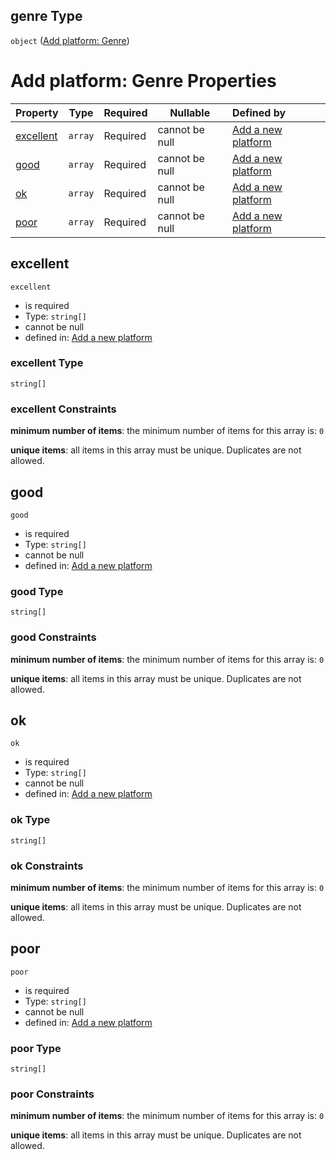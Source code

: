 ## genre Type

`object` ([Add platform: Genre](add-platform-properties-add-platform-genre.md))

# Add platform: Genre Properties

| Property                | Type    | Required | Nullable       | Defined by                                                                                                                                                                                                          |
| :---------------------- | ------- | -------- | -------------- | :------------------------------------------------------------------------------------------------------------------------------------------------------------------------------------------------------------------ |
| [excellent](#excellent) | `array` | Required | cannot be null | [Add a new platform](add-platform-properties-add-platform-genre-properties-add-platform---genre-excellent-match.md "http&#x3A;//www.city-game-studio.com/add.platform.json#/properties/genre/properties/excellent") |
| [good](#good)           | `array` | Required | cannot be null | [Add a new platform](add-platform-properties-add-platform-genre-properties-add-platform---genre-good-match.md "http&#x3A;//www.city-game-studio.com/add.platform.json#/properties/genre/properties/good")           |
| [ok](#ok)               | `array` | Required | cannot be null | [Add a new platform](add-platform-properties-add-platform-genre-properties-add-platform---genre-ok-match.md "http&#x3A;//www.city-game-studio.com/add.platform.json#/properties/genre/properties/ok")               |
| [poor](#poor)           | `array` | Required | cannot be null | [Add a new platform](add-platform-properties-add-platform-genre-properties-add-platform---genre-poor-match.md "http&#x3A;//www.city-game-studio.com/add.platform.json#/properties/genre/properties/poor")           |

## excellent




`excellent`

-   is required
-   Type: `string[]`
-   cannot be null
-   defined in: [Add a new platform](add-platform-properties-add-platform-genre-properties-add-platform---genre-excellent-match.md "http&#x3A;//www.city-game-studio.com/add.platform.json#/properties/genre/properties/excellent")

### excellent Type

`string[]`

### excellent Constraints

**minimum number of items**: the minimum number of items for this array is: `0`

**unique items**: all items in this array must be unique. Duplicates are not allowed.

## good




`good`

-   is required
-   Type: `string[]`
-   cannot be null
-   defined in: [Add a new platform](add-platform-properties-add-platform-genre-properties-add-platform---genre-good-match.md "http&#x3A;//www.city-game-studio.com/add.platform.json#/properties/genre/properties/good")

### good Type

`string[]`

### good Constraints

**minimum number of items**: the minimum number of items for this array is: `0`

**unique items**: all items in this array must be unique. Duplicates are not allowed.

## ok




`ok`

-   is required
-   Type: `string[]`
-   cannot be null
-   defined in: [Add a new platform](add-platform-properties-add-platform-genre-properties-add-platform---genre-ok-match.md "http&#x3A;//www.city-game-studio.com/add.platform.json#/properties/genre/properties/ok")

### ok Type

`string[]`

### ok Constraints

**minimum number of items**: the minimum number of items for this array is: `0`

**unique items**: all items in this array must be unique. Duplicates are not allowed.

## poor




`poor`

-   is required
-   Type: `string[]`
-   cannot be null
-   defined in: [Add a new platform](add-platform-properties-add-platform-genre-properties-add-platform---genre-poor-match.md "http&#x3A;//www.city-game-studio.com/add.platform.json#/properties/genre/properties/poor")

### poor Type

`string[]`

### poor Constraints

**minimum number of items**: the minimum number of items for this array is: `0`

**unique items**: all items in this array must be unique. Duplicates are not allowed.
